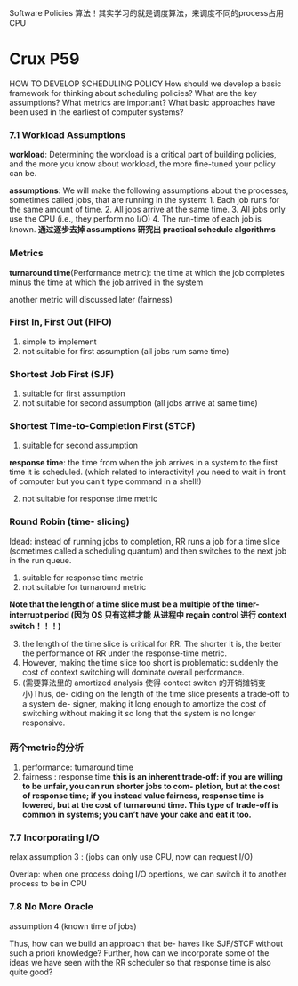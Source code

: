 Software Policies
算法！其实学习的就是调度算法，来调度不同的process占用CPU

# Crux P59
HOW TO DEVELOP SCHEDULING POLICY
    How should we develop a basic framework for thinking about scheduling policies? 
    What are the key assumptions? 
    What metrics are important? 
    What basic approaches have been used in the earliest of computer systems?


### 7.1 Workload Assumptions
**workload**: Determining the workload is a critical part of building policies, and the more you know about workload, the more fine-tuned your policy can be.

__assumptions__: We will make the following assumptions about the processes, sometimes called jobs, that are running in the system:
    1. Each job runs for the same amount of time.
    2. All jobs arrive at the same time.
    3. All jobs only use the CPU (i.e., they perform no I/O) 
    4. The run-time of each job is known.
__通过逐步去掉 assumptions 研究出 practical schedule algorithms__


### Metrics
__turnaround time__(Performance metric): the time at which the job completes minus the time at which the job arrived in the system

another metric will discussed later (fairness)

### First In, First Out (FIFO)
1. simple to implement
2. not suitable for first assumption (all jobs rum same time)

### Shortest Job First (SJF)
1. suitable for first assumption
2. not suitable for second assumption (all jobs arrive at same time)

### Shortest Time-to-Completion First (STCF)
1. suitable for second assumption

__response time__: the time from when the job arrives in a system to the first time it is scheduled. (which related to interactivity! you need to wait in front of computer but you can't type command in a shell!)

2. not suitable for response time metric

### Round Robin (time- slicing)
Idead: instead of running jobs to completion, RR runs a job for a time slice (sometimes called a scheduling quantum) and then switches to the next job in the run queue.

1. suitable for response time metric
2. not suitable for turnaround metric

**Note that the length of a time slice must be a multiple of the timer-interrupt period (因为 OS 只有这样才能 从进程中 regain control 进行 context switch！！！)**

3. the length of the time slice is critical for RR. The shorter it is, the better the performance of RR under the response-time metric.
4. However, making the time slice too short is problematic: suddenly the cost of context switching will dominate overall performance.
5. (需要算法里的 amortized analysis 使得 contect switch 的开销摊销变小)Thus, de- ciding on the length of the time slice presents a trade-off to a system de- signer, making it long enough to amortize the cost of switching without making it so long that the system is no longer responsive.


### 两个metric的分析
1. performance: turnaround time
2. fairness   : response time
**this is an inherent trade-off: if you are willing to be unfair, you can run shorter jobs to com- pletion, but at the cost of response time; if you instead value fairness, response time is lowered, but at the cost of turnaround time. This type of trade-off is common in systems; you can’t have your cake and eat it too.**

### 7.7 Incorporating I/O
relax assumption 3 : (jobs can only use CPU, now can request I/O)

Overlap: when one process doing I/O opertions, we can switch it to another process to be in CPU


### 7.8 No More Oracle
assumption 4 (known time of jobs)

Thus, how can we build an approach that be- haves like SJF/STCF without such a priori knowledge? Further, how can we incorporate some of the ideas we have seen with the RR scheduler so that response time is also quite good?


